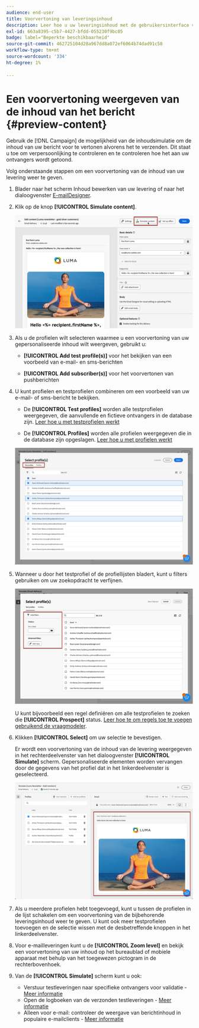 ```yaml
---
audience: end-user
title: Voorvertoning van leveringsinhoud
description: Leer hoe u uw leveringsinhoud met de gebruikersinterface van het Web van de Campagne voorproef
exl-id: 663a8395-c5b7-4427-bfdd-055230f9bc05
badge: label="Beperkte beschikbaarheid"
source-git-commit: 462725104d28a967dd8a072ef6064b74dad91c58
workflow-type: tm+mt
source-wordcount: '334'
ht-degree: 1%

---
```



# Een voorvertoning weergeven van de inhoud van het bericht {#preview-content}

Gebruik de [!DNL Campaign] de mogelijkheid van de inhoudsimulatie om de inhoud van uw bericht voor te vertonen alvorens het te verzenden. Dit staat u toe om verpersoonlijking te controleren en te controleren hoe het aan uw ontvangers wordt getoond.

Volg onderstaande stappen om een voorvertoning van de inhoud van uw levering weer te geven.

1. Blader naar het scherm Inhoud bewerken van uw levering of naar het dialoogvenster [E-mailDesigner](../email/get-started-email-designer.md).

1. Klik op de knop **[!UICONTROL Simulate content]**.

   ![](assets/simulate-button.png)

1. Als u de profielen wilt selecteren waarmee u een voorvertoning van uw gepersonaliseerde inhoud wilt weergeven, gebruikt u:

   * **[!UICONTROL Add test profile(s)]** voor het bekijken van een voorbeeld van e-mail- en sms-berichten

   * **[!UICONTROL Add subscriber(s)]** voor het voorvertonen van pushberichten

1. U kunt profielen en testprofielen combineren om een voorbeeld van uw e-mail- of sms-bericht te bekijken.

   * De **[!UICONTROL Test profiles]** worden alle testprofielen weergegeven, die aanvullende en fictieve ontvangers in de database zijn. [Leer hoe u met testprofielen werkt](../audience/test-profiles.md)

   * De **[!UICONTROL Profiles]** worden alle profielen weergegeven die in de database zijn opgeslagen. [Leer hoe u met profielen werkt](../audience/about-recipients.md)

   ![](assets/simulate-select-profiles.png)

1. Wanneer u door het testprofiel of de profiellijsten bladert, kunt u filters gebruiken om uw zoekopdracht te verfijnen.

   ![](assets/simulate-test-profile-filter.png)

   U kunt bijvoorbeeld een regel definiëren om alle testprofielen te zoeken die **[!UICONTROL Prospect]** status. [Leer hoe te om regels toe te voegen gebruikend de vraagmodeler](../query/query-modeler-overview.md).

1. Klikken **[!UICONTROL Select]** om uw selectie te bevestigen.

   Er wordt een voorvertoning van de inhoud van de levering weergegeven in het rechterdeelvenster van het dialoogvenster **[!UICONTROL Simulate]** scherm. Gepersonaliseerde elementen worden vervangen door de gegevens van het profiel dat in het linkerdeelvenster is geselecteerd.

   ![](assets/simulate-preview.png)

1. Als u meerdere profielen hebt toegevoegd, kunt u tussen de profielen in de lijst schakelen om een voorvertoning van de bijbehorende leveringsinhoud weer te geven. U kunt ook meer testprofielen toevoegen en de selectie wissen met de desbetreffende knoppen in het linkerdeelvenster.

1. Voor e-mailleveringen kunt u de **[!UICONTROL Zoom level]** en bekijk een voorvertoning van uw inhoud op het bureaublad of mobiele apparaat met behulp van het toegewezen pictogram in de rechterbovenhoek.

1. Van de **[!UICONTROL Simulate]** scherm kunt u ook:
   * Verstuur testleveringen naar specifieke ontvangers voor validatie - [Meer informatie](test-deliveries.md)
   * Open de logboeken van de verzonden testleveringen - [Meer informatie](test-deliveries.md#access-test-deliveries)
   * Alleen voor e-mail: controleer de weergave van berichtinhoud in populaire e-mailclients - [Meer informatie](email-rendering.md)



